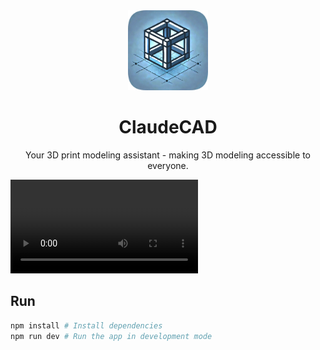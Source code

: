 <div align="center">
  <img src="app/icon.png" width="128" height="128">
  <br />
  <h1>ClaudeCAD</h1>
  <p>Your 3D print modeling assistant - making 3D modeling accessible to everyone.</p>
</div>

![Video demo](demo.mp4)

## Run

```bash
npm install # Install dependencies
npm run dev # Run the app in development mode
```
